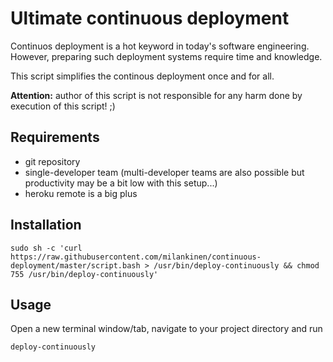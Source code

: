 # Ultimate continuous deployment

Continuos deployment is a hot keyword in today's software engineering.
However, preparing such deployment systems require time and knowledge.

This script simplifies the continous deployment once and for all.

**Attention:** author of this script is not responsible for any harm done by
execution of this script! ;)

## Requirements

* git repository
* single-developer team (multi-developer teams are also possible but productivity may be a bit low with this setup...)
* heroku remote is a big plus

## Installation

    sudo sh -c 'curl https://raw.githubusercontent.com/milankinen/continuous-deployment/master/script.bash > /usr/bin/deploy-continuously && chmod 755 /usr/bin/deploy-continuously'


## Usage

Open a new terminal window/tab, navigate to your project directory and run

    deploy-continuously

